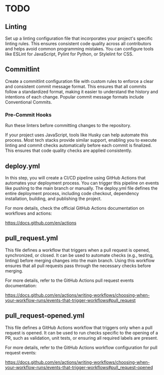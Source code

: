 # TODO


## Linting

Set up a linting configuration file that incorporates your project's specific linting rules. This ensures consistent code quality across all contributors and helps avoid common programming mistakes. You can configure tools like ESLint for JavaScript, Pylint for Python, or Stylelint for CSS.


## Commitlint

Create a commitlint configuration file with custom rules to enforce a clear and consistent commit message format. This ensures that all commits follow a standardized format, making it easier to understand the history and intentions of each change. Popular commit message formats include Conventional Commits.

### Pre-Commit Hooks

Run these linters before committing changes to the repository.

If your project uses JavaScript, tools like Husky can help automate this process. Most tech stacks provide similar support, enabling you to execute linting and commit checks automatically before each commit is finalized. This ensures that code quality checks are applied consistently.


## deploy.yml

In this step, you will create a CI/CD pipeline using GitHub Actions that automates your deployment process. You can trigger this pipeline on events like pushing to the main branch or manually. The deploy.yml file defines the entire deployment process, including code checkout, dependency installation, building, and publishing the project.

For more details, check the official GitHub Actions documentation on workflows and actions:

https://docs.github.com/en/actions


## pull_request.yml

This file defines a workflow that triggers when a pull request is opened, synchronized, or closed. It can be used to automate checks (e.g., testing, linting) before merging changes into the main branch. Using this workflow ensures that all pull requests pass through the necessary checks before merging.

For more details, refer to the GitHub Actions pull request events documentation:

https://docs.github.com/en/actions/writing-workflows/choosing-when-your-workflow-runs/events-that-trigger-workflows#pull_request


## pull_request-opened.yml

This file defines a GitHub Actions workflow that triggers only when a pull request is opened. It can be used to run checks specific to the opening of a PR, such as validation, unit tests, or ensuring all required labels are present.

For more details, refer to the GitHub Actions workflow configuration for pull request events:

https://docs.github.com/en/actions/writing-workflows/choosing-when-your-workflow-runs/events-that-trigger-workflows#pull_request-opened
